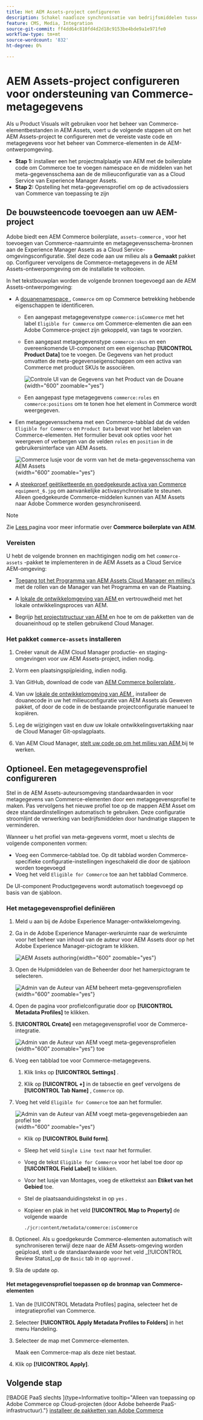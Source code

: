 ```yaml
---
title: Het AEM Assets-project configureren
description: Schakel naadloze synchronisatie van bedrijfsmiddelen tussen Adobe Commerce en AEM Assets in door de vereiste metagegevens voor de integratie van productvisa toe te voegen.
feature: CMS, Media, Integration
source-git-commit: ff4dd64c810fd4d2d18c9153be4bde9a1e971fe0
workflow-type: tm+mt
source-wordcount: '832'
ht-degree: 0%

---
```



# AEM Assets-project configureren voor ondersteuning van Commerce-metagegevens

Als u Product Visuals wilt gebruiken voor het beheer van Commerce-elementbestanden in AEM Assets, voert u de volgende stappen uit om het AEM Assets-project te configureren met de vereiste vaste code en metagegevens voor het beheer van Commerce-elementen in de AEM-ontwerpomgeving.

* **Stap 1:** installeer een het projectmalplaatje van AEM met de boilerplate code om Commerce toe te voegen namespace en de middelen van het meta-gegevensschema aan de de milieuconfiguratie van as a Cloud Service van Experience Manager Assets.
* **Stap 2:** Opstelling het meta-gegevensprofiel om op de activadossiers van Commerce van toepassing te zijn

## De bouwsteencode toevoegen aan uw AEM-project

Adobe biedt een AEM Commerce boilerplate, `assets-commerce` , voor het toevoegen van Commerce-naamruimte en metagegevensschema-bronnen aan de Experience Manager Assets as a Cloud Service-omgevingsconfiguratie. Stel deze code aan uw milieu als a **Gemaakt** pakket op. Configureer vervolgens de Commerce-metagegevens in de AEM Assets-ontwerpomgeving om de installatie te voltooien.

In het tekstbouwplan worden de volgende bronnen toegevoegd aan de AEM Assets-ontwerpomgeving:

* A [ douanenamespace ](https://github.com/ankumalh/assets-commerce/blob/main/ui.config/jcr_root/apps/commerce/config/org.apache.sling.jcr.repoinit.RepositoryInitializer~commerce-namespaces.cfg.json), `Commerce` om op Commerce betrekking hebbende eigenschappen te identificeren.

   * Een aangepast metagegevenstype `commerce:isCommerce` met het label `Eligible for Commerce` om Commerce-elementen die aan een Adobe Commerce-project zijn gekoppeld, van tags te voorzien.

   * Een aangepast metagegevenstype `commerce:skus` en een overeenkomende UI-component om een eigenschap **[!UICONTROL Product Data]** toe te voegen. De Gegevens van het product omvatten de meta-gegevenseigenschappen om een activa van Commerce met product SKUs te associëren.

     ![ Controle UI van de Gegevens van het Product van de Douane ](../assets/aem-commerce-sku-metadata-fields-from-template.png){width="600" zoomable="yes"}

   * Een aangepast type metagegevens `commerce:roles` en `commerce:positions` om te tonen hoe het element in Commerce wordt weergegeven.

* Een metagegevensschema met een Commerce-tabblad dat de velden `Eligible for Commerce` en `Product Data` bevat voor het labelen van Commerce-elementen. Het formulier bevat ook opties voor het weergeven of verbergen van de velden `roles` en `position` in de gebruikersinterface van AEM Assets.

  ![ Commerce lusje voor de vorm van het de meta-gegevensschema van AEM Assets ](../assets/assets-configure-metadata-schema-form-editor.png){width="600" zoomable="yes"}

* A [ steekproef geëtiketteerde en goedgekeurde activa van Commerce ](https://github.com/ankumalh/assets-commerce/blob/main/ui.content/src/main/content/jcr_root/content/dam/wknd/en/activities/hiking/equipment_6.jpg/.content.xml) `equipment_6.jpg` om aanvankelijke activasynchronisatie te steunen. Alleen goedgekeurde Commerce-middelen kunnen van AEM Assets naar Adobe Commerce worden gesynchroniseerd.

>[!NOTE]
>
> Zie [ Lees ](https://github.com/ankumalh/assets-commerce) pagina voor meer informatie over **Commerce boilerplate van AEM**.

### Vereisten

U hebt de volgende bronnen en machtigingen nodig om het `commerce-assets` -pakket te implementeren in de AEM Assets as a Cloud Service AEM-omgeving:

* [ Toegang tot het Programma van AEM Assets Cloud Manager en milieu&#39;s ](https://experienceleague.adobe.com/en/docs/experience-manager-cloud-service/content/onboarding/journey/cloud-manager#access-sysadmin-bo) met de rollen van de Manager van het Programma en van de Plaatsing.

* A [ lokale de ontwikkelomgeving van AEM ](https://experienceleague.adobe.com/en/docs/experience-manager-learn/cloud-service/local-development-environment-set-up/overview) en vertrouwdheid met het lokale ontwikkelingsproces van AEM.

* Begrijp [ het projectstructuur van AEM ](https://experienceleague.adobe.com/en/docs/experience-manager-cloud-service/content/implementing/developing/aem-project-content-package-structure) en hoe te om de pakketten van de douaneinhoud op te stellen gebruikend Cloud Manager.

### Het pakket `commerce-assets` installeren

1. Creëer vanuit de AEM Cloud Manager productie- en staging-omgevingen voor uw AEM Assets-project, indien nodig.

1. Vorm een plaatsingspijpleiding, indien nodig.

1. Van GitHub, download de code van [ AEM Commerce boilerplate ](https://github.com/ankumalh/assets-commerce).

1. Van uw [ lokale de ontwikkelomgeving van AEM ](https://experienceleague.adobe.com/en/docs/experience-manager-learn/cloud-service/local-development-environment-set-up/overview), installeer de douanecode in uw het milieuconfiguratie van AEM Assets als Geweven pakket, of door de code in de bestaande projectconfiguratie manueel te kopiëren.

1. Leg de wijzigingen vast en duw uw lokale ontwikkelingsvertakking naar de Cloud Manager Git-opslagplaats.

1. Van AEM Cloud Manager, [ stelt uw code op om het milieu van AEM ](https://experienceleague.adobe.com/en/docs/experience-manager-cloud-service/content/implementing/using-cloud-manager/deploy-code#deploying-code-with-cloud-manager) bij te werken.

## Optioneel. Een metagegevensprofiel configureren

Stel in de AEM Assets-auteursomgeving standaardwaarden in voor metagegevens van Commerce-elementen door een metagegevensprofiel te maken. Pas vervolgens het nieuwe profiel toe op de mappen AEM Asset om deze standaardinstellingen automatisch te gebruiken. Deze configuratie stroomlijnt de verwerking van bedrijfsmiddelen door handmatige stappen te verminderen.

Wanneer u het profiel van meta-gegevens vormt, moet u slechts de volgende componenten vormen:

* Voeg een Commerce-tabblad toe. Op dit tabblad worden Commerce-specifieke configuratie-instellingen ingeschakeld die door de sjabloon worden toegevoegd
* Voeg het veld `Eligible for Commerce` toe aan het tabblad Commerce.

De UI-component Productgegevens wordt automatisch toegevoegd op basis van de sjabloon.

### Het metagegevensprofiel definiëren

1. Meld u aan bij de Adobe Experience Manager-ontwikkelomgeving.

1. Ga in de Adobe Experience Manager-werkruimte naar de werkruimte voor het beheer van inhoud van de auteur voor AEM Assets door op het Adobe Experience Manager-pictogram te klikken.

   ![ AEM Assets authoring ](../assets/aem-assets-authoring.png){width="600" zoomable="yes"}

1. Open de Hulpmiddelen van de Beheerder door het hamerpictogram te selecteren.

   ![ Admin van de Auteur van AEM beheert meta-gegevensprofielen ](../assets/aem-manage-metadata-profiles.png){width="600" zoomable="yes"}

1. Open de pagina voor profielconfiguratie door op **[!UICONTROL Metadata Profiles]** te klikken.

1. **[!UICONTROL Create]** een metagegevensprofiel voor de Commerce-integratie.

   ![ Admin van de Auteur van AEM voegt meta-gegevensprofielen ](../assets/aem-create-metadata-profile.png){width="600" zoomable="yes"} toe

1. Voeg een tabblad toe voor Commerce-metagegevens.

   1. Klik links op **[!UICONTROL Settings]** .

   1. Klik op **[!UICONTROL +]** in de tabsectie en geef vervolgens de **[!UICONTROL Tab Name]** , `Commerce` op.

1. Voeg het veld `Eligible for Commerce` toe aan het formulier.

   ![ Admin van de Auteur van AEM voegt meta-gegevensgebieden aan profiel toe ](../assets/aem-edit-metadata-profile-fields.png){width="600" zoomable="yes"}

   * Klik op **[!UICONTROL Build form]**.

   * Sleep het veld `Single Line text` naar het formulier.

   * Voeg de tekst `Eligible for Commerce` voor het label toe door op **[!UICONTROL Field Label]** te klikken.

   * Voor het lusje van Montages, voeg de etikettekst aan **Etiket van het Gebied** toe.

   * Stel de plaatsaanduidingstekst in op `yes` .

   * Kopieer en plak in het veld **[!UICONTROL Map to Property]** de volgende waarde

     ```terminal
     ./jcr:content/metadata/commerce:isCommerce
     ```

1. Optioneel. Als u goedgekeurde Commerce-elementen automatisch wilt synchroniseren terwijl deze naar de AEM Assets-omgeving worden geüpload, stelt u de standaardwaarde voor het veld _[!UICONTROL Review Status]_op de `Basic` tab in op `approved` .

1. Sla de update op.

#### Het metagegevensprofiel toepassen op de bronmap van Commerce-elementen

1. Van de [!UICONTROL  Metadata Profiles] pagina, selecteer het de integratieprofiel van Commerce.

1. Selecteer **[!UICONTROL Apply Metadata Profiles to Folders]** in het menu Handeling.

1. Selecteer de map met Commerce-elementen.

   Maak een Commerce-map als deze niet bestaat.

1. Klik op **[!UICONTROL Apply]**.

## Volgende stap

[!BADGE  PaaS slechts ]{type=Informative tooltip="Alleen van toepassing op Adobe Commerce op Cloud-projecten (door Adobe beheerde PaaS-infrastructuur)."} [ installeer de pakketten van Adobe Commerce ](configure-commerce.md)
